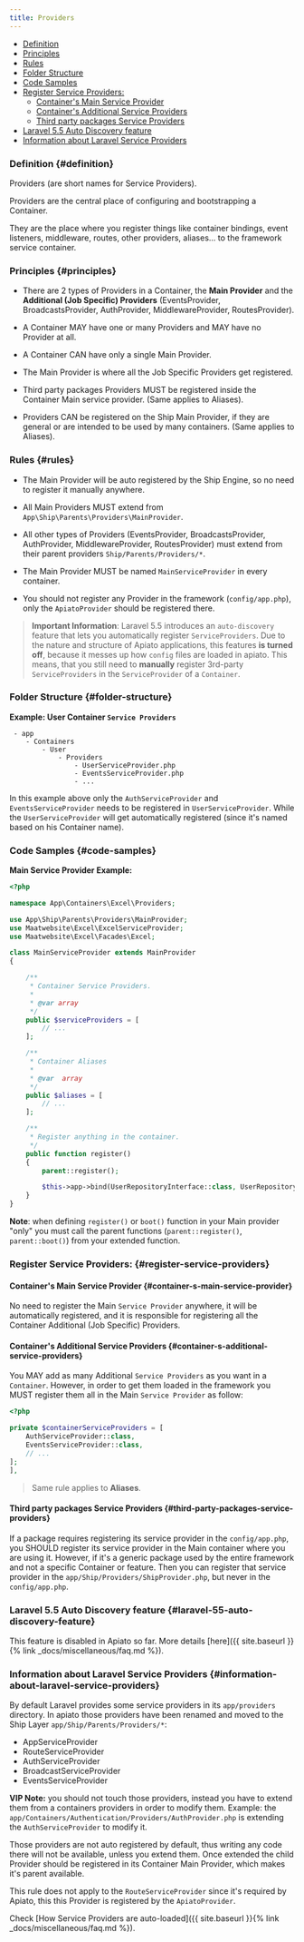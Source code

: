 ```yaml
---
title: Providers
---
```


* [Definition](#definition)
* [Principles](#principles)
* [Rules](#rules)
* [Folder Structure](#folder-structure)
* [Code Samples](#code-samples)
* [Register Service Providers:](#register-service-providers)
  + [Container's Main Service Provider](#container-s-main-service-provider)
  + [Container's Additional Service Providers](#container-s-additional-service-providers)
  + [Third party packages Service Providers](#third-party-packages-service-providers)
* [Laravel 5.5 Auto Discovery feature](#laravel-55-auto-discovery-feature)
* [Information about Laravel Service Providers](#information-about-laravel-service-providers)

### Definition {#definition}

Providers (are short names for Service Providers).

Providers are the central place of configuring and bootstrapping a Container.

They are the place where you register things like container bindings, event listeners, middleware, routes, other providers, aliases... to the framework service container.

### Principles {#principles}

- There are 2 types of Providers in a Container, the **Main Provider** and the **Additional (Job Specific) Providers** (EventsProvider, BroadcastsProvider, AuthProvider, MiddlewareProvider, RoutesProvider).

- A Container MAY have one or many Providers and MAY have no Provider at all.

- A Container CAN have only a single Main Provider.

- The Main Provider is where all the Job Specific Providers get registered.

- Third party packages Providers MUST be registered inside the Container Main service provider.  (Same applies to Aliases).

- Providers CAN be registered on the Ship Main Provider, if they are general or are intended to be used by many containers. (Same applies to Aliases).

### Rules {#rules}

- The Main Provider will be auto registered by the Ship Engine, so no need to register it manually anywhere.

- All Main Providers MUST extend from `App\Ship\Parents\Providers\MainProvider`.

- All other types of Providers (EventsProvider, BroadcastsProvider, AuthProvider, MiddlewareProvider, RoutesProvider) must extend from their parent providers `Ship/Parents/Providers/*`.

- The Main Provider MUST be named `MainServiceProvider` in every container.

- You should not register any Provider in the framework (`config/app.php`), only the `ApiatoProvider` should be registered there.

> **Important Information**: Laravel 5.5 introduces an `auto-discovery` feature that lets you automatically register `ServiceProviders`.
Due to the nature and structure of Apiato applications, this features **is turned off**, because it messes up how `config` files are loaded
in apiato. This means, that you still need to **manually** register 3rd-party `ServiceProviders` in the `ServiceProvider` of a `Container`.

### Folder Structure {#folder-structure}

**Example: User Container `Service Providers`**

```
 - app
    - Containers
        - User
            - Providers
                - UserServiceProvider.php
                - EventsServiceProvider.php
                - ...
```

In this example above only the `AuthServiceProvider` and `EventsServiceProvider` needs to be registered in `UserServiceProvider`. While the `UserServiceProvider` will get automatically registered (since it's named based on his Container name).

<a name=""></a>

### Code Samples {#code-samples}

**Main Service Provider Example:**

```php
<?php

namespace App\Containers\Excel\Providers;

use App\Ship\Parents\Providers\MainProvider;
use Maatwebsite\Excel\ExcelServiceProvider;
use Maatwebsite\Excel\Facades\Excel;

class MainServiceProvider extends MainProvider
{

    /**
     * Container Service Providers.
     *
     * @var array
     */
    public $serviceProviders = [
        // ...			
    ];

    /**
     * Container Aliases
     *
     * @var  array
     */
    public $aliases = [
        // ...
    ];

    /**
     * Register anything in the container.
     */
    public function register()
    {
        parent::register();

        $this->app->bind(UserRepositoryInterface::class, UserRepository::class);
    }
}
```

**Note**: when defining `register()` or `boot()` function in your Main provider "only" you must call the parent functions (`parent::register()`, `parent::boot()`) from your extended function.

### Register Service Providers: {#register-service-providers}

#### Container's Main Service Provider {#container-s-main-service-provider}

No need to register the Main `Service Provider` anywhere, it will be automatically registered, and it is responsible for registering all the Container Additional (Job Specific) Providers.

#### Container's Additional Service Providers {#container-s-additional-service-providers}

You MAY add as many Additional `Service Providers` as you want in a `Container`. However, in order to get them loaded in the framework you MUST register them all in the Main `Service Provider` as follow:

```php
<?php

private $containerServiceProviders = [
    AuthServiceProvider::class,
    EventsServiceProvider::class,
    // ...
];
],
```

> Same rule applies to **Aliases**.

#### Third party packages Service Providers {#third-party-packages-service-providers}

If a package requires registering its service provider in the `config/app.php`, you SHOULD register its service provider in the Main container where you are using it.
However, if it's a generic package used by the entire framework and not a specific Container or feature. Then you can register that service provider in the `app/Ship/Providers/ShipProvider.php`, but never in the `config/app.php`.

### Laravel 5.5 Auto Discovery feature {#laravel-55-auto-discovery-feature}

This feature is disabled in Apiato so far.
More details [here]({{ site.baseurl }}{% link _docs/miscellaneous/faq.md %}).

### Information about Laravel Service Providers {#information-about-laravel-service-providers}

By default Laravel provides some service providers in its `app/providers` directory.
In apiato those providers have been renamed and moved to the Ship Layer `app/Ship/Parents/Providers/*`:

- AppServiceProvider
- RouteServiceProvider
- AuthServiceProvider
- BroadcastServiceProvider
- EventsServiceProvider

**VIP Note:** you should not touch those providers, instead you have to extend them from a containers providers in order to modify them.
Example: the `app/Containers/Authentication/Providers/AuthProvider.php` is extending the `AuthServiceProvider` to modify it.

Those providers are not auto registered by default, thus writing any code there will not be available, unless you extend them.
Once extended the child Provider should be registered in its Container Main Provider, which makes it's parent available.

This rule does not apply to the `RouteServiceProvider` since it's required by Apiato, this this Provider is registered by the `ApiatoProvider`.

Check [How Service Providers are auto-loaded]({{ site.baseurl }}{% link _docs/miscellaneous/faq.md %}).
